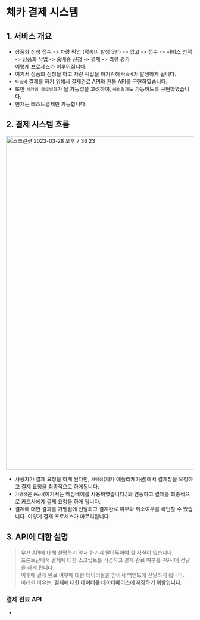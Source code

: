# 체카 결제 시스템

## 1. 서비스 개요
- 상품화 신청 접수 -> 차량 픽업 (탁송비 발생 5만) -> 입고 -> 접수 -> 서비스 선택
-> 상품화 작업 -> 홈배송 신청 -> 결제 -> 리뷰 평가   
이렇게 프로세스가 이루어집니다.
- 여기서 상품화 신청을 하고 차량 픽업을 하기위해 `탁송비`가 발생하게 됩니다.
- `탁송비` 결제를 하기 위해서 결제완료 API와 환불 API를 구현하였습니다.
- 또한 `체카의 글로벌화`가 될 가능성을 고려하여, `해외결제`도 가능하도록 구현하였습니다.
- 현재는 테스트결제만 가능합니다.

## 2. 결제 시스템 흐름
<img width="894" alt="스크린샷 2023-03-28 오후 7 36 23" src="https://user-images.githubusercontent.com/87293880/228210176-aad10bc7-01be-48a6-90bd-14b40d806327.png">   

- 사용자가 결제 요청을 하게 된다면, `가맹점`(체카 애플리케이션)에서 결제창을 요청하고 결제 요청을 최종적으로 하게됩니다.
- `가맹점`은 `PG사`(여기서는 엑심베이를 사용하였습니다.)와 연동하고 결제를 최종적으로 카드사에게 결제 요청을 하게 됩니다.
- 결제에 대한 결과를 가맹점에 전달되고 결제완료 여부와 취소여부를 확인할 수 있습니다. 이렇게 결제 프로세스가 마무리됩니다.


## 3. API에 대한 설명
> 우선 API에 대해 설명하기 앞서 한가지 알아두어야 할 사실이 있습니다.   
> 프론트단에서 결제에 대한 스크립트를 작성하고 결제 완료 여부를 PG사에 전달을 하게 됩니다.    
> 이후에 결제 완료 여부에 대한 데이터들을 받아서 백엔드에 전달하게 됩니다.   
> 이러한 이유는, **결제에 대한 데이터를 데이터베이스에 저장하기 위함입니다**.

### 결제 완료 API
- 
